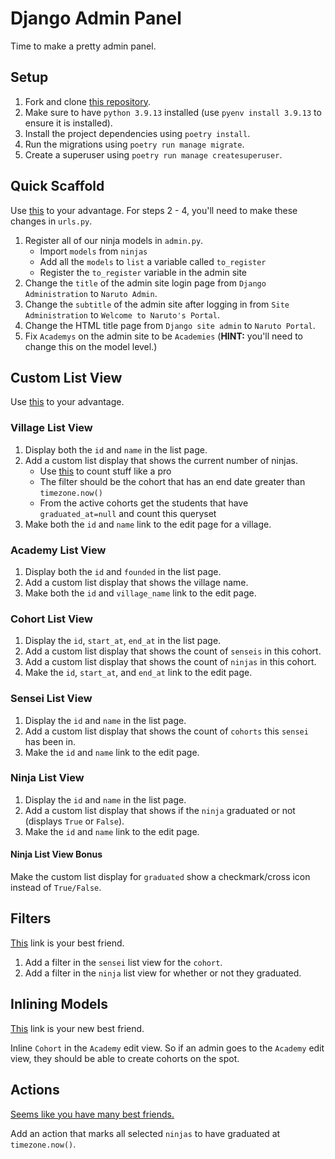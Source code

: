 # Django Admin Panel

Time to make a pretty admin panel.

## Setup

1. Fork and clone [this repository](https://github.com/JoinCODED/TASK-Masterclass-M12-Django-Admin).
2. Make sure to have `python 3.9.13` installed (use `pyenv install 3.9.13` to ensure it is installed).
3. Install the project dependencies using `poetry install`.
4. Run the migrations using `poetry run manage migrate`.
5. Create a superuser using `poetry run manage createsuperuser`.

## Quick Scaffold

Use [this](https://docs.djangoproject.com/en/4.0/ref/contrib/admin/) to your advantage. For steps 2 - 4, you'll need to make these changes in `urls.py`.

1. Register all of our ninja models in `admin.py`.
   - Import `models` from `ninjas`
   - Add all the `models` to `list` a variable called `to_register`
   - Register the `to_register` variable in the admin site
2. Change the `title` of the admin site login page from `Django Administration` to `Naruto Admin`.
3. Change the `subtitle` of the admin site after logging in from `Site Administration` to `Welcome to Naruto's Portal`.
4. Change the HTML title page from `Django site admin` to `Naruto Portal`.
5. Fix `Academys` on the admin site to be `Academies` (**HINT:** you'll need to change this on the model level.)

## Custom List View

Use [this](https://docs.djangoproject.com/en/4.0/ref/contrib/admin/) to your advantage.

### Village List View

1. Display both the `id` and `name` in the list page.
2. Add a custom list display that shows the current number of ninjas.
   - Use [this](https://docs.djangoproject.com/en/4.0/ref/models/querysets/#count) to count stuff like a pro
   - The filter should be the cohort that has an end date greater than `timezone.now()`
   - From the active cohorts get the students that have `graduated_at=null` and count this queryset
3. Make both the `id` and `name` link to the edit page for a village.

### Academy List View

1. Display both the `id` and `founded` in the list page.
2. Add a custom list display that shows the village name.
3. Make both the `id` and `village_name` link to the edit page.

### Cohort List View

1. Display the `id`, `start_at`, `end_at` in the list page.
2. Add a custom list display that shows the count of `senseis` in this cohort.
3. Add a custom list display that shows the count of `ninjas` in this cohort.
4. Make the `id`, `start_at`, and `end_at` link to the edit page.

### Sensei List View

1. Display the `id` and `name` in the list page.
2. Add a custom list display that shows the count of `cohorts` this `sensei` has been in.
3. Make the `id` and `name` link to the edit page.

### Ninja List View

1. Display the `id` and `name` in the list page.
2. Add a custom list display that shows if the `ninja` graduated or not (displays `True` or `False`).
3. Make the `id` and `name` link to the edit page.

#### Ninja List View Bonus

Make the custom list display for `graduated` show a checkmark/cross icon instead of `True/False`.

## Filters

[This](https://docs.djangoproject.com/en/4.0/ref/contrib/admin/#django.contrib.admin.ModelAdmin.list_filter) link is your best friend.

1. Add a filter in the `sensei` list view for the `cohort`.
2. Add a filter in the `ninja` list view for whether or not they graduated.

## Inlining Models

[This](https://docs.djangoproject.com/en/4.0/ref/contrib/admin/#inlinemodeladmin-objects) link is your new best friend.

Inline `Cohort` in the `Academy` edit view. So if an admin goes to the `Academy` edit view, they should be able to create cohorts on the spot.

## Actions

[Seems like you have many best friends.](https://docs.djangoproject.com/en/4.0/ref/contrib/admin/actions/)

Add an action that marks all selected `ninjas` to have graduated at `timezone.now()`.
